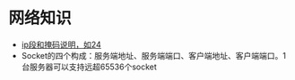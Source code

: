 # 网络知识

* [ip段和掩码说明，如24](http://www.nocidc.com/News/New-96.html)
* Socket的四个构成：服务端地址、服务端端口、客户端地址、客户端端口。1台服务器可以支持远超65536个socket
